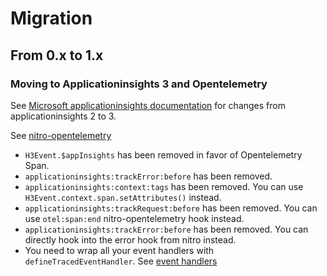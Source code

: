 # Migration

## From 0.x to 1.x


### Moving to Applicationinsights 3 and Opentelemetry

See [Microsoft applicationinsights documentation](https://learn.microsoft.com/fr-fr/azure/azure-monitor/app/opentelemetry-nodejs-migrate?tabs=upgrade) for changes from applicationinsights 2 to 3.

See [nitro-opentelemetry](https://github.com/huang-julien/nitro-opentelemetry)

- `H3Event.$appInsights` has been removed in favor of Opentelemetry Span.
- `applicationinsights:trackError:before` has been removed.
- `applicationinsights:context:tags` has been removed. You can use `H3Event.context.span.setAttributes()` instead.
- `applicationinsights:trackRequest:before` has been removed. You can use `otel:span:end` nitro-opentelemetry hook instead.
- `applicationinsights:trackError:before` has been removed. You can directly hook into the error hook from nitro instead.
- You need to wrap all your event handlers with `defineTracedEventHandler`. See [event handlers](/event-handlers)